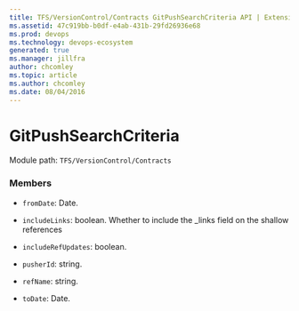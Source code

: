 ```yaml
---
title: TFS/VersionControl/Contracts GitPushSearchCriteria API | Extensions for Azure DevOps Services
ms.assetid: 47c919bb-b0df-e4ab-431b-29fd26936e68
ms.prod: devops
ms.technology: devops-ecosystem
generated: true
ms.manager: jillfra
author: chcomley
ms.topic: article
ms.author: chcomley
ms.date: 08/04/2016
---
```


# GitPushSearchCriteria

Module path: `TFS/VersionControl/Contracts`


### Members

* `fromDate`: Date. 

* `includeLinks`: boolean. Whether to include the _links field on the shallow references

* `includeRefUpdates`: boolean. 

* `pusherId`: string. 

* `refName`: string. 

* `toDate`: Date. 

